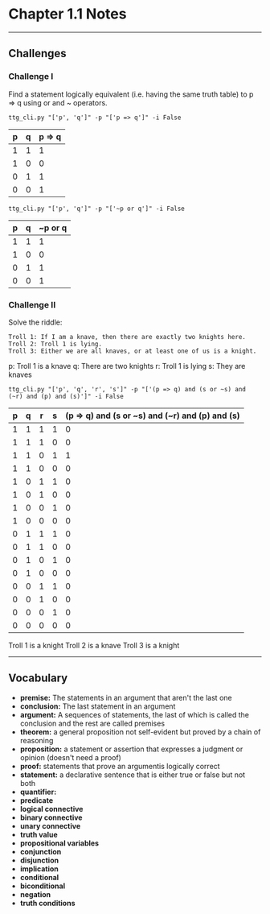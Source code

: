 # Chapter 1.1 Notes
---
## Challenges

### Challenge I
Find a statement logically equivalent (i.e. having the same truth table) to p => q using or and ~ operators.

`ttg_cli.py "['p', 'q']" -p "['p => q']" -i False`

|  p  |  q  |  p => q  |
|-----|-----|----------|
|  1  |  1  |    1     |
|  1  |  0  |    0     |
|  0  |  1  |    1     |
|  0  |  0  |    1     |

`ttg_cli.py "['p', 'q']" -p "['~p or q']" -i False`

|  p  |  q  |  ~p or q  |
|-----|-----|-----------|
|  1  |  1  |     1     |
|  1  |  0  |     0     |
|  0  |  1  |     1     |
|  0  |  0  |     1     |

### Challenge II
Solve the riddle:

    Troll 1: If I am a knave, then there are exactly two knights here.
    Troll 2: Troll 1 is lying.
    Troll 3: Either we are all knaves, or at least one of us is a knight.

p: Troll 1 is a knave
q: There are two knights
r: Troll 1 is lying
s: They are knaves

`ttg_cli.py "['p', 'q', 'r', 's']" -p "['(p => q) and (s or ~s) and (~r) and (p) and (s)']" -i False`

|  p  |  q  |  r  |  s  |  (p => q) and (s or ~s) and (~r) and (p) and (s)  |
|-----|-----|-----|-----|---------------------------------------------------|
|  1  |  1  |  1  |  1  |                         0                         |
|  1  |  1  |  1  |  0  |                         0                         |
|  1  |  1  |  0  |  1  |                         1                         |
|  1  |  1  |  0  |  0  |                         0                         |
|  1  |  0  |  1  |  1  |                         0                         |
|  1  |  0  |  1  |  0  |                         0                         |
|  1  |  0  |  0  |  1  |                         0                         |
|  1  |  0  |  0  |  0  |                         0                         |
|  0  |  1  |  1  |  1  |                         0                         |
|  0  |  1  |  1  |  0  |                         0                         |
|  0  |  1  |  0  |  1  |                         0                         |
|  0  |  1  |  0  |  0  |                         0                         |
|  0  |  0  |  1  |  1  |                         0                         |
|  0  |  0  |  1  |  0  |                         0                         |
|  0  |  0  |  0  |  1  |                         0                         |
|  0  |  0  |  0  |  0  |                         0                         |

Troll 1 is a knight
Troll 2 is a knave
Troll 3 is a knight

---
## Vocabulary

* **premise:** The statements in an argument that aren't the last one
* **conclusion:** The last statement in an argument
* **argument:** A sequences of statements, the last of which is called the conclusion and the rest are called premises
* **theorem:** a general proposition not self-evident but proved by a chain of reasoning
* **proposition:** a statement or assertion that expresses a judgment or opinion (doesn't need a proof)
* **proof:** statements that prove an argumentis logically correct
* **statement:** a declarative sentence that is either true or false but not both
* **quantifier:**
* **predicate**
* **logical connective**
* **binary connective**
* **unary connective**
* **truth value**
* **propositional variables**
* **conjunction**
* **disjunction**
* **implication**
* **conditional**
* **biconditional**
* **negation**
* **truth conditions**

